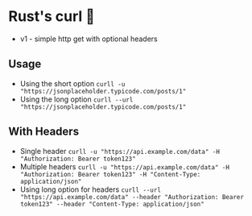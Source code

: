 # Rust's curl 🦀

- v1 - simple http get with optional headers

## Usage

- Using the short option
  `curll -u "https://jsonplaceholder.typicode.com/posts/1"`
- Using the long option
  `curll --url "https://jsonplaceholder.typicode.com/posts/1"`

## With Headers

- Single header
  `curll -u "https://api.example.com/data" -H "Authorization: Bearer token123"`
- Multiple headers
  `curll -u "https://api.example.com/data" -H "Authorization: Bearer token123" -H "Content-Type: application/json"`
- Using long option for headers
  `curll --url "https://api.example.com/data" --header "Authorization: Bearer token123" --header "Content-Type: application/json"`
